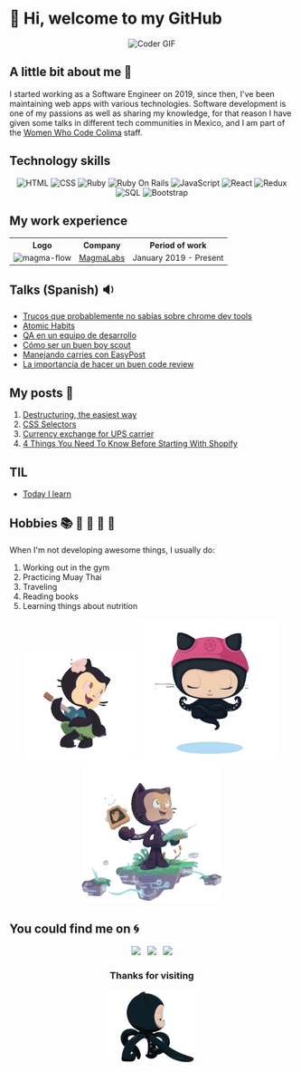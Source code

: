 # 👋 Hi, welcome to my GitHub

<p align="center">
  <img src="https://res.cloudinary.com/practicaldev/image/fetch/s--2bZIjPGC--/c_limit%2Cf_auto%2Cfl_progressive%2Cq_66%2Cw_880/https://dev-to-uploads.s3.amazonaws.com/i/d4tvukbt5mra37cvwklk.gif" alt="Coder GIF" width="500">
</p>

## A little bit about me 💫
I started working as a Software Engineer on 2019, since then, I've been maintaining
web apps with various technologies. Software development is one of my passions as
well as sharing my knowledge, for that reason I have given some talks in different
tech communities in Mexico, and I am part of the [Women Who Code Colima](https://www.womenwhocode.com/colima) staff.

<h2>Technology skills</h2>
<p align="center">
  <span align="center" class="d-flex">
    <img title="HTML" alt="HTML" height=40 src="https://www.w3.org/html/logo/downloads/HTML5_Badge_256.png">
    <img title="CSS" alt="CSS" height=40
      src="https://www.kindpng.com/picc/m/464-4640184_css3-png-download-css-icon-transparent-png.png">
    <img title="Ruby" alt="Ruby" height=40 src="https://blog.mwpreston.net/wp-content/uploads/2018/09/ruby-logo.png">
    <img title="Ruby On Rails" alt="Ruby On Rails" height=40 src="https://guides.rubyonrails.org/images/favicon.ico">
    <img title="JavaScript" alt="JavaScript" height=40
      src="https://upload.wikimedia.org/wikipedia/commons/thumb/9/99/Unofficial_JavaScript_logo_2.svg/600px-Unofficial_JavaScript_logo_2.svg.png">
    <img title="React" alt="React" height=40 src="https://upload.wikimedia.org/wikipedia/commons/thumb/4/47/React.svg/1200px-React.svg.png">
    <img title="Redux" alt="Redux" height=40 src="https://seeklogo.com/images/R/redux-logo-9CA6836C12-seeklogo.com.png">
    <img title="SQL" alt="SQL" height=40
      src="https://e7.pngegg.com/pngimages/614/744/png-clipart-mysql-database-mariadb-dolphin-marine-mammal-animals.png">
    <img title="Bootstrap" alt="Bootstrap" height=40
      src="https://upload.wikimedia.org/wikipedia/commons/thumb/b/b2/Bootstrap_logo.svg/480px-Bootstrap_logo.svg.png">
  </span>
</p>

<h2>My work experience</h2>
<table>
  <tr>
    <th>Logo</th>
    <th>Company</th>
    <th>Period of work</th>
  </tr>
  <tr>
    <td><img src="https://media.giphy.com/media/KcbibGt6xGs04KNZ1O/giphy.gif" alt="magma-flow" width="40"></td>
    <td>
      <a href="https://www.magmalabs.io/">MagmaLabs</a>
    </td>
    <td>January 2019 - Present</td>
  </tr>
</table>

## Talks (Spanish) 🔉
* [Trucos que probablemente no sabías sobre chrome dev tools](https://www.youtube.com/watch?v=0i1UN0E7ob0&ab_channel=CalzadaCode)
* [Atomic Habits](https://www.youtube.com/watch?v=FdbgNQuEEx8&ab_channel=MagmaLabs)
* [QA en un equipo de desarrollo](https://www.facebook.com/watch/live/?ref=watch_permalink&v=708604546704353)
* [Cómo ser un buen boy scout](https://www.pscp.tv/RevistaSG/1mnxeakaOLvxX)
* [Manejando carries con EasyPost](https://www.pscp.tv/webdevtalksmx/1yNxaQEmponxj)
* [La importancia de hacer un buen code review](https://www.youtube.com/watch?v=siHrwvvxdds)

## My posts 📘
1. [Destructuring, the easiest way](http://blog.magmalabs.io/2019/03/04/destructuring-the-easy-way.html)
2. [CSS Selectors](http://blog.magmalabs.io/2019/06/03/css-selectors.html)
3. [Currency exchange for UPS carrier](http://blog.magmalabs.io/2020/03/12/currency-exchange-for-ups-carrier.html)
4. [4 Things You Need To Know Before Starting With Shopify](http://blog.magmalabs.io/2020/07/30/4-things-you-need-to-know-before-starting-with-shopify.html)

## TIL
* [Today I learn](https://til.magmalabs.io/author/samantha-bello)

## Hobbies 📚 🚴 🎻 🍒 💆
When I'm not developing awesome things, I usually do:
1. Working out in the gym
2. Practicing Muay Thai
3. Traveling
4. Reading books
5. Learning things about nutrition

<div align="center">
  <img src="https://github.com/SamBelmor/SamBelmor/blob/main/img/octocat-dancing.gif?raw=true" height="200" width="200" alt="dancing"/>
  <img src="https://github.com/SamBelmor/SamBelmor/blob/main/img/octocat-meditating.gif?raw=true" height="250" width="250" alt="yoga" />
  <img src="https://github.com/SamBelmor/SamBelmor/blob/main/img/octocat-searching.gif?raw=true" height="250" width="250" alt="discovering"/>
</div>

## You could find me on 🌀
<p align='center'>
  <a href="https://twitter.com/sambelmor"><img height="30" src="https://github.com/WaylonWalker/WaylonWalker/blob/main/icon/twitter.png?raw=true"></a>&nbsp;&nbsp;
  <a href="https://www.instagram.com/sam_belmor/"><img height="30" src="https://github.com/WaylonWalker/WaylonWalker/blob/main/icon/instagram.jpg?raw=true"></a>&nbsp;&nbsp;
  <a href="https://www.linkedin.com/in/sambelmor/"><img height="30" src="https://github.com/WaylonWalker/WaylonWalker/blob/main/icon/linkedin.png?raw=true"></a>
</p>

<div align="center">
<h3>Thanks for visiting</h3>
  <img src="https://github.com/SamBelmor/SamBelmor/blob/main/img/octocat-walking.gif?raw=true" width="150" alt="walking" />
</div>
